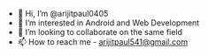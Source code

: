 - 👋 Hi, I’m @arijitpaul0405
- 👀 I’m interested in Android and Web Development
- 💞️ I’m looking to collaborate on the same field
- 📫 How to reach me - arijitpaul541@gmail.com

<!---
arijitpaul0405/arijitpaul0405 is a ✨ special ✨ repository because its `README.md` (this file) appears on your GitHub profile.
You can click the Preview link to take a look at your changes.
--->
